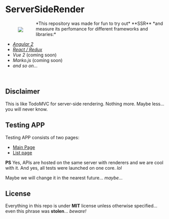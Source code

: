 # ServerSideRender
<img align="left" hspace="40" vspace="20" src="https://avatars3.githubusercontent.com/u/22395698?v=3&s=200">
*This repository was made for fun to try out* **SSR** *and measure its perfomance for different frameworks and libraries:*

* [*Angular 2*](https://github.com/ServerSideRender/angular-universal)
* [*React / Redux*](https://github.com/ServerSideRender/react)
* *Vue 2* (coming soon)
* *Marko.js* (coming soon)
* *and so on...*

<br>

## Disclaimer
This is like TodoMVC for server-side rendering. Nothing more. Maybe less... you will never know.

## Testing APP
Testing APP consists of two pages:
* [Main Page](https://github.com/ServerSideRender/server-side-render/wiki/Main-Page)
* [List page](https://github.com/ServerSideRender/server-side-render/wiki/List-Page)

**PS** Yes, APIs are hosted on the same server with renderers and we are cool with it. And yes, all tests were launched on one core. *lol*

Maybe we will change it in the nearest future... *maybe...*

## License
Everything in this repo is under **MIT** license unless otherwise specified... even this phrase was **stolen**... *beware!*
